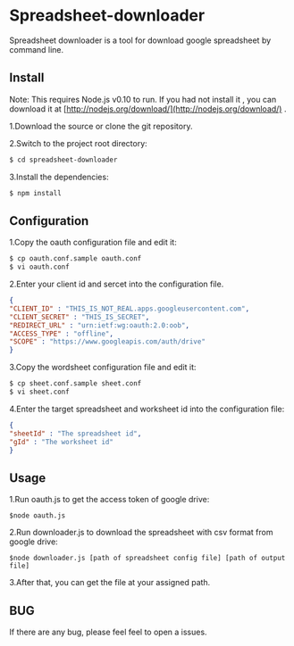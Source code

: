 Spreadsheet-downloader
===

Spreadsheet downloader is a tool for download google spreadsheet by command line.

Install
--------
Note: This requires Node.js v0.10 to run. If you had not install it , you can download it at [http://nodejs.org/download/](http://nodejs.org/download/) . 

1.Download the source or clone the git repository.

2.Switch to the project root directory:

```bash
$ cd spreadsheet-downloader
```

3.Install the dependencies: 

```bash
$ npm install
```

Configuration
-----------
1.Copy the oauth configuration file and edit it: 

```bash
$ cp oauth.conf.sample oauth.conf 
$ vi oauth.conf
```

2.Enter your client id and sercet into the configuration file.

```json
{
"CLIENT_ID" : "THIS_IS_NOT_REAL.apps.googleusercontent.com",
"CLIENT_SECRET" : "THIS_IS_SECRET",
"REDIRECT_URL" : "urn:ietf:wg:oauth:2.0:oob",
"ACCESS_TYPE" : "offline",
"SCOPE" : "https://www.googleapis.com/auth/drive"
}

```

3.Copy the wordsheet configuration file and edit it: 

```bash
$ cp sheet.conf.sample sheet.conf 
$ vi sheet.conf
```

4.Enter the target spreadsheet and worksheet id into the configuration file:

```json
{
"sheetId" : "The spreadsheet id",
"gId" : "The worksheet id"
}
```

Usage
--------
1.Run oauth.js to get the access token of google drive:

```
$node oauth.js
```

2.Run downloader.js to download the spreadsheet with csv format from google drive:

```
$node downloader.js [path of spreadsheet config file] [path of output file]
```

3.After that, you can get the file at your assigned path.

BUG
--------
If there are any bug, please feel feel to open a issues.
